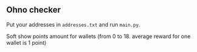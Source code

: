 ## Ohno checker

Put your addresses in `addresses.txt` and run `main.py`.

Soft show points amount for wallets (from 0 to 18. average reward for one wallet is 1 point)
